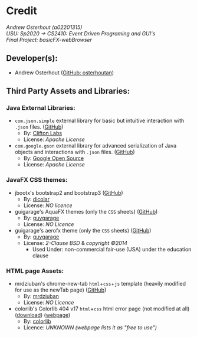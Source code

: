 Credit
=======
_Andrew Osterhout (a02201315)_<br/>
_USU: Sp2020 -> CS2410: Event Driven Programing and GUI's_<br/>
_Final Project: basicFX-webBrowser_


## Developer(s):
 - Andrew Osterhout ([GitHub: osterhoutan]())


## Third Party Assets and Libraries:
### Java External Libraries:
  - `com.json.simple` external library for basic but intuitive interaction with `.json` files. ([GitHub](https://github.com/cliftonlabs/json-simple/blob/master/LICENSE))
      - By: [Clifton Labs](https://github.com/cliftonlabs)
      - License: _Apache License_
  - `com.google.gson` external library for advanced serialization of Java objects and interactions with `.json` files. ([GitHub](https://github.com/google/gson))
      - By: [Google Open Source](https://opensource.google/)
      - License: _Apache License_

### JavaFX CSS themes:
 - jbootx's bootstrap2 and bootstrap3 ([GitHub](https://github.com/dicolar/jbootx))
     - By: [dicolar](https://github.com/dicolar)
     - License: _NO licence_
 - guigarage's AquaFX themes (only the `CSS` sheets) ([GitHub](https://github.com/guigarage/AquaFX))
     - By: [guygarage](https://github.com/guigarage)
     - License: _NO Licence_
 - guigarage's aerofx theme (only the `CSS` sheets) ([GitHub](https://github.com/guigarage/aerofx))
     - By: [guygarage](https://github.com/guigarage)
     - License: _2-Clause BSD_ & _copyright &#169;2014_
        - Used Under: non-commercial fair-use (USA) under the education clause

### HTML page Assets:
 - mrdziuban's chrome-new-tab `html`+`css`+`js` template (heavily modified for use as the newTab page) ([GitHub](https://github.com/mrdziuban/chrome-new-tab))
     - By: [mrdziuban](https://github.com/mrdziuban)
     - License: _NO Licence_
 - colorlib's Colorlib 404 v17 `html`+`css` html error page (not modified at all) ([download]([`html`+`css`](https://colorlib.com/download/1897/))) ([webpage](https://colorlib.com/wp/free-404-error-page-templates/))
     - By: [colorlib](https://colorlib.com/wp/)
     - Licence: _UNKNOWN (webpage lists it as "free to use")_
